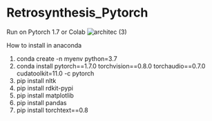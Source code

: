 # Retrosynthesis_Pytorch
Run on Pytorch 1.7 or Colab
![architec (3)](https://user-images.githubusercontent.com/70948022/122629432-2d3e1c00-d0e7-11eb-9287-83ba877ff421.jpg)

How to install in anaconda
1. conda create -n myenv python=3.7
2. conda install pytorch==1.7.0 torchvision==0.8.0 torchaudio==0.7.0 cudatoolkit=11.0 -c pytorch
3. pip install nltk
4. pip install rdkit-pypi
5. pip install matplotlib
6. pip install pandas
7. pip install torchtext==0.8
